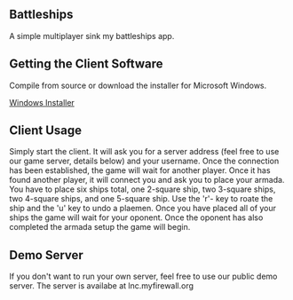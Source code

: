 ## Battleships

A simple multiplayer sink my battleships app.

## Getting the Client Software

Compile from source or download the installer for Microsoft Windows.

[Windows Installer](https://github.com/JensDerKrueger/lnc/raw/master/cpp/OpenGL/26_BattleShips/VS/Output/setup.exe)

## Client Usage

Simply start the client. It will ask you for a server address (feel free to use our game server, details below) and your username. Once the connection has been established, the game will wait for another player. Once it has found another player, it will connect you and ask you to place your armada. You have to place six ships total, one 2-square ship, two 3-square ships, two 4-square ships, and one 5-square ship. Use the 'r'- key to roate the ship and the 'u' key to undo a plaemen.
Once you have placed all of your ships the game will wait for your oponent. Once the oponent has
also completed the armada setup the game will begin. 

## Demo Server

If you don't want to run your own server, feel free to use our public demo server. The server is availabe at lnc.myfirewall.org 
